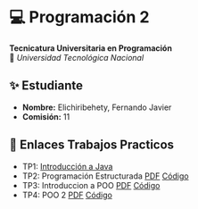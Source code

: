 # 💻 Programación 2  
**Tecnicatura Universitaria en Programación**  
📍 *Universidad Tecnológica Nacional*  

## ✨ Estudiante  
- **Nombre:** Elichiribehety, Fernando Javier  
- **Comisión:** 11   

## 📂 Enlaces Trabajos Practicos
- TP1: [Introducción a Java](https://drive.google.com/file/d/1AQGA1ZJOmn87v0jqNkqXGEHGosoJW5iZ/view?usp=sharing)
- TP2: Programación Estructurada  [PDF](https://drive.google.com/file/d/1pzosbClmOzLIrCo1CoJn1x9DE8sPOE0v/view?usp=sharing)    [Código](https://github.com/FernandoJE14/Programacion-2/blob/main/Codigo-Trabajos-Practicos/src/codigo/trabajos/practicos/TP_2.java)
- TP3: Introduccion a POO  [PDF](https://drive.google.com/file/d/1HOvwAc_JvnhQZWftUkUQkmFYQ24WbUu9/view?usp=sharing)    [Código](https://github.com/FernandoJE14/Programacion-2/tree/main/Codigo-Trabajos-Practicos/src/codigo/trabajos/practicos/TP_3)
- TP4: POO 2  [PDF](https://drive.google.com/file/d/1N_WqRkxQAfWx54_C6SMVuuHgBn9iY3Uj/view?usp=sharing)    [Código](https://github.com/FernandoJE14/Programacion-2/tree/main/Codigo-Trabajos-Practicos/src/TP_4)

